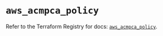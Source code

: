 # `aws_acmpca_policy`

Refer to the Terraform Registry for docs: [`aws_acmpca_policy`](https://registry.terraform.io/providers/hashicorp/aws/5.36.0/docs/resources/acmpca_policy).
